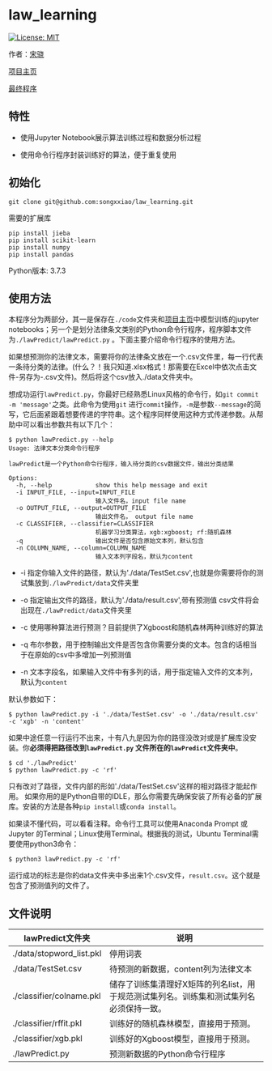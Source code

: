 
# law_learning


[![License: MIT](https://img.shields.io/badge/License-MIT-yellow.svg)](https://opensource.org/licenses/MIT)


作者：[宋骁](https://xsong.ltd/)  

[项目主页](https://programfun.netlify.com/laws/)  

[最终程序](https://github.com/songxxiao/law_learning/releases)

## 特性

+ 使用Jupyter Notebook展示算法训练过程和数据分析过程

+ 使用命令行程序封装训练好的算法，便于重复使用


## 初始化

```
git clone git@github.com:songxxiao/law_learning.git
```
需要的扩展库

```
pip install jieba
pip install scikit-learn
pip install numpy
pip install pandas
```
Python版本: 3.7.3

## 使用方法

本程序分为两部分，其一是保存在`./code`文件夹和[项目主页](https://programfun.netlify.com/laws/)中模型训练的jupyter notebooks；另一个是划分法律条文类别的Python命令行程序，程序脚本文件为`./lawPredict/lawPredict.py` 。下面主要介绍命令行程序的使用方法。

如果想预测你的法律文本，需要将你的法律条文放在一个.csv文件里，每一行代表一条待分类的法律。(什么？！我只知道.xlsx格式！那需要在Excel中依次点击文件-另存为-.csv文件)。然后将这个csv放入./data文件夹中。

想成功运行`lawPredict.py`，你最好已经熟悉Linux风格的命令行，如`git commit -m 'message'`之类。此命令为使用`git` 进行`commit`操作，`-m`是参数`--message`的简写，它后面紧跟着想要传递的字符串。这个程序同样使用这种方式传递参数。从帮助中可以看出参数共有以下几个：

```
$ python lawPredict.py --help
Usage: 法律文本分类命令行程序

lawPredict是一个Python命令行程序，输入待分类的csv数据文件，输出分类结果

Options:
  -h, --help            show this help message and exit
  -i INPUT_FILE, --input=INPUT_FILE
                        输入文件名，input file name
  -o OUTPUT_FILE, --output=OUTPUT_FILE
                        输出文件名， output file name
  -c CLASSIFIER, --classifier=CLASSIFIER
                        机器学习分类算法，xgb:xgboost; rf:随机森林
  -q                    输出文件是否包含原始文本列，默认包含
  -n COLUMN_NAME, --column=COLUMN_NAME
                        输入文本列字段名，默认为content
```

+ -i 指定你输入文件的路径，默认为'./data/TestSet.csv',也就是你需要将你的测试集放到`./lawPredict/data`文件夹里

+ -o 指定输出文件的路径，默认为'./data/result.csv',带有预测值 csv文件将会出现在`./lawPredict/data`文件夹里

+ -c 使用哪种算法进行预测？目前提供了Xgboost和随机森林两种训练好的算法

+ -q 布尔参数，用于控制输出文件是否包含你需要分类的文本。包含的话相当于在原始的csv中多增加一列预测值

+ -n 文本字段名，如果输入文件中有多列的话，用于指定输入文件的文本列，默认为`content`

默认参数如下：

```
$ python lawPredict.py -i './data/TestSet.csv' -o './data/result.csv' -c 'xgb' -n 'content'
```

如果中途任意一行运行不出来，十有八九是因为你的路径没改对或是扩展库没安装。你**必须得把路径改到`lawPredict.py` 文件所在的`lawPredict`文件夹中**。

```
$ cd './lawPredict'
$ python lawPredict.py -c 'rf'
```

只有改对了路径，文件内部的形如'./data/TestSet.csv'这样的相对路径才能起作用。
如果你用的是Python自带的IDLE，那么你需要先确保安装了所有必备的扩展库。安装的方法是各种`pip install`或`conda install`。

如果读不懂代码，可以看看注释。命令行工具可以使用Anaconda Prompt 或Jupyter 的Terminal；Linux使用Terminal。根据我的测试，Ubuntu Terminal需要使用python3命令：

```
$ python3 lawPredict.py -c 'rf'
```

运行成功的标志是你的data文件夹中多出来1个.csv文件，`result.csv`。这个就是包含了预测值列的文件了。

## 文件说明

| lawPredict文件夹  | 说明                                                                                    |
|--------------------------|-----------------------------------------------------------------------------------------|
| ./data/stopword_list.pkl | 停用词表                                                                                |
| ./data/TestSet.csv       | 待预测的新数据，content列为法律文本                                                     |
| ./classifier/colname.pkl | 储存了训练集清理好X矩阵的列名list，用于规范测试集列名。训练集和测试集列名必须保持一致。 |
| ./classifier/rffit.pkl   | 训练好的随机森林模型，直接用于预测。                                                    |
| ./classifier/xgb.pkl     | 训练好的Xgboost模型，直接用于预测。                                                     |
| ./lawPredict.py          | 预测新数据的Python命令行程序                                                            |